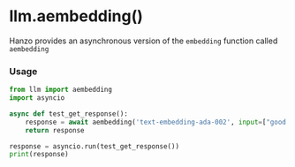 # llm.aembedding()

Hanzo provides an asynchronous version of the `embedding` function called `aembedding`
### Usage
```python
from llm import aembedding
import asyncio

async def test_get_response():
    response = await aembedding('text-embedding-ada-002', input=["good morning from llm"])
    return response

response = asyncio.run(test_get_response())
print(response)
```